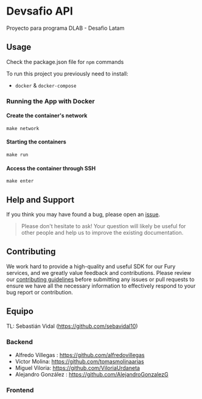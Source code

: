# Devsafio API

Proyecto para programa DLAB - Desafio Latam

## Usage

Check the package.json file for `npm` commands

To run this project you previously need to install:

- `docker` & `docker-compose`

### Running the App with Docker

#### Create the container's network

```
make network
```

#### Starting the containers

```
make run
```

#### Access the container through SSH

```
make enter
```

## Help and Support

If you think you may have found a bug, please open an [issue](https://github.com/seguelador/nodejs-express-boilerplate/issues).

> Please don't hesitate to ask! Your question will likely be useful for other people and help us to improve the existing documentation.

## Contributing

We work hard to provide a high-quality and useful SDK for our Fury services, and we greatly value feedback and
contributions. Please review
our [contributing guidelines](./CONTRIBUTING.md) before
submitting any issues or pull requests to ensure we have all the necessary information to effectively respond to your
bug report or contribution.

## Equipo

TL: Sebastián Vidal (https://github.com/sebavidal10)

### Backend
- Alfredo Villegas : https://github.com/alfredovillegas
- Victor Molina: https://github.com/tomasmolinaarias
- Miguel Viloria: https://github.com/ViloriaUrdaneta
- Alejandro González : https://github.com/AlejandroGonzalezG

### Frontend
